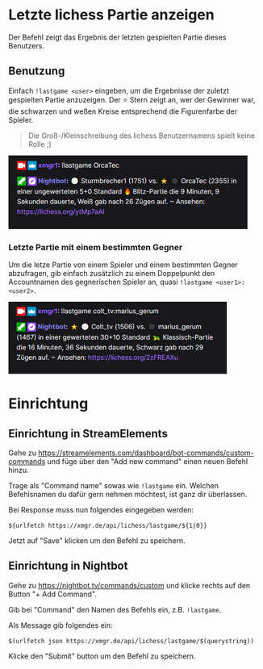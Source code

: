 # Letzte lichess Partie anzeigen

Der Befehl zeigt das Ergebnis der letzten gespielten Partie dieses Benutzers.

## Benutzung

Einfach `!lastgame <user>` eingeben, um die Ergebnisse der zuletzt gespielten Partie anzuzeigen. Der ⭐ Stern zeigt an,
wer der Gewinner war, die schwarzen und weßen Kreise entsprechend die Figurenfarbe der Spieler.

> Die Groß-/Kleinschreibung des lichess Benutzernamens spielt keine Rolle ;)

![Letzte Partie](../images/lastgame-default.png)

### Letzte Partie mit einem bestimmten Gegner

Um die letze Partie von einem Spieler und einem bestimmten Gegner abzufragen, gib einfach zusätzlich zu einem
Doppelpunkt den Accountnamen des gegnerischen Spieler an, quasi `!lastgame <user1>:<user2>`.

![Letzte Partie gegen bestimmten Gegner](../images/lastgame-vs.png)

# Einrichtung

## Einrichtung in StreamElements

Gehe zu https://streamelements.com/dashboard/bot-commands/custom-commands und füge über den "Add new command" einen
neuen Befehl hinzu.

Trage als "Command name" sowas wie `!lastgame` ein. Welchen Befehlsnamen du dafür gern nehmen möchtest, ist ganz dir
überlassen.

Bei Response muss nun folgendes eingegeben werden:

```
${urlfetch https://xmgr.de/api/lichess/lastgame/${1|0}}
```

Jetzt auf "Save" klicken um den Befehl zu speichern.

## Einrichtung in Nightbot

Gehe zu https://nightbot.tv/commands/custom und klicke rechts auf den Button
"+ Add Command".

Gib bei "Command" den Namen des Befehls ein, z.B. `!lastgame`.

Als Message gib folgendes ein:

```
$(urlfetch json https://xmgr.de/api/lichess/lastgame/$(querystring))
```

Klicke den "Submit" button um den Befehl zu speichern.
